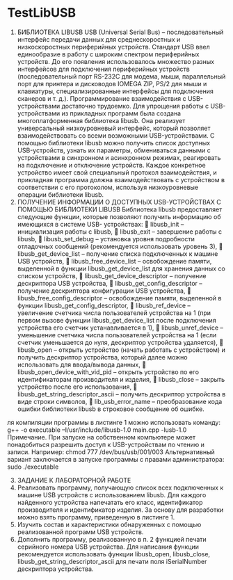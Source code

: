 # TestLibUSB

1. БИБЛИОТЕКА LIBUSB
USB (Universal Serial Bus) – последовательный интерфейс передачи
данных для среднескоростных и низкоскоростных периферийных устройств.
Стандарт USB ввел единообразие в работу с широким спектром
периферийных устройств. До его появления использовалось множество
разных интерфейсов для подключения периферийных устройств
(последовательный порт RS-232C для модема, мыши, параллельный порт для
принтера и дисководов IOMEGA ZIP, PS/2 для мыши и клавиатуры,
специализированные интерфейсы для подключения сканеров и т. д.).
Программирование взаимодействия с USB-устройствами достаточно
трудоемко. Для упрощения работы с USB-устройствами из прикладных
программ была создана многоплатформенная библиотека libusb. Она
реализует универсальный низкоуровневый интерфейс, который позволяет
взаимодействовать со всеми возможными USB-устройствами. С помощью
библиотеки libusb можно получить список доступных USB-устройств, узнать
их параметры, обмениваться данными с устройствами в синхронном и
асинхронном режимах, реагировать на подключение и отключение
устройств.
Каждое конкретное устройство имеет свой специальный протокол
взаимодействия, и прикладная программа должна взаимодействовать с
устройством в соответствии с его протоколом, используя низкоуровневые
операции библиотеки libusb.
2. ПОЛУЧЕНИЕ ИНФОРМАЦИИ О ДОСТУПНЫХ
USB-УСТРОЙСТВАХ С ПОМОЩЬЮ БИБЛИОТЕКИ LIBUSB
Библиотека libusb предоставляет следующие функции, которые
позволяют получить информацию об имеющихся в системе USB-
устройствах:
 libusb_init – инициализация работы с libusb,
 libusb_exit – завершение работы с libusb,
 libusb_set_debug – установка уровня подробности отладочных
сообщений (рекомендуется использовать уровень 3),
 libusb_get_device_list – получение списка подключенных к машине
USB устройств,
 libusb_free_device_list – освобождение памяти, выделенной в функции
libusb_get_device_list для хранения данных со списком устройств,
 libusb_get_device_descriptor – получение дескриптора USB устройства,
 libusb_get_config_descriptor – получение дескриптора конфигурации
USB устройства,
 libusb_free_config_descriptor – освобождение памяти, выделенной в
функции libusb_get_config_descriptor,
 libusb_ref_device – увеличение счетчика числа пользователей
устройства на 1 (при первом вызове функции libusb_get_device_list
после подключения устройства его счетчик устанавливается в 1),
 libusb_unref_device – уменьшение счетчика числа пользователей
устройства на 1 (если счетчик уменьшается до нуля, дескриптор
устройства удаляется),
 libusb_open – открыть устройство (начать работать с устройством) и
получить дескриптор устройства, который далее можно использовать
для ввода/вывода данных,
 libusb_open_device_with_vid_pid – открыть устройство по его
идентификаторам производителя и изделия,
 libusb_close – закрыть устройство после его использования,
 libusb_get_string_descriptor_ascii – получить дескриптор устройства в
виде строки символов,
 lib_usb_error_name – преобразование кода ошибки библиотеки libusb в
строковое сообщение об ошибке.

ля компиляции программы в листинге 1 можно использовать
команду:
g++ -o executable –I/usr/include/libusb-1.0 main.cpp -lusb-1.0
Примечание. При запуске на собственном компьютере может понадобиться
разрешить доступ к USB-устройствам по чтению и записи. Например:
chmod 777 /dev/bus/usb/001/003
Альтернативный вариант заключается в запуске программы с правами
администратора:
sudo ./executable

3. ЗАДАНИЕ К ЛАБОРАТОРНОЙ РАБОТЕ
1. Реализовать программу, получающую список всех подключенных к
машине USB устройств с использованием libusb. Для каждого
найденного устройства напечатать его класс, идентификатор
производителя и идентификатор изделия. За основу для разработки
можно взять программу, приведенную в листинге 1.
2. Изучить состав и характеристики обнаруженных с помощью
реализованной программ USB устройств.
3. Дополнить программу, реализованную в п. 2 функцией печати
серийного номера USB устройства. Для написания функции
рекомендуется использовать функции libusb_open, libusb_close,
libusb_get_string_descriptor_ascii для печати поля iSerialNumber
дескриптора устройства.

